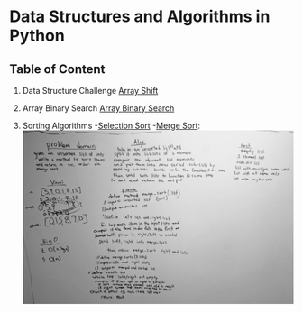 # Data Structures and Algorithms in Python

## Table of Content
01. Data Structure Challenge [Array Shift](challenges/array_shift)

02. Array Binary Search [Array Binary Search](challenges/array_binary_search)

03. Sorting Algorithms 
 -[Selection Sort](sorting_algos/selection)
 -[Merge Sort](sorting_algos/merge):
    ![Whiteboard Image](/assets/merge_sort.jpg)